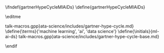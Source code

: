 \ifndef{gartnerHypeCycleMlAiDs}
\define{gartnerHypeCycleMlAiDs}

\editme

talk-macros.gpp}ata-science/includes/gartner-hype-cycle.md}
\define{\terms}{'machine learning', 'ai', 'data science'}
\define{\initials}{ml-ai-ds}
talk-macros.gpp}ata-science/includes/gartner-hype-cycle-base.md}

\endif
